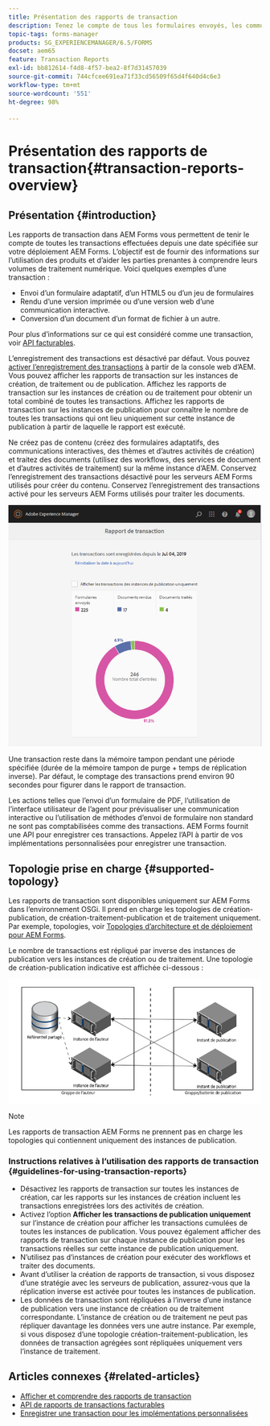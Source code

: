 ```yaml
---
title: Présentation des rapports de transaction
description: Tenez le compte de tous les formulaires envoyés, les communications interactives générées, les documents convertis dans un autre format, etc.
topic-tags: forms-manager
products: SG_EXPERIENCEMANAGER/6.5/FORMS
docset: aem65
feature: Transaction Reports
exl-id: bb812614-f4d8-4f57-bea2-8f7d31457039
source-git-commit: 744cfcee691ea71f33cd56509f65d4f640d4c6e3
workflow-type: tm+mt
source-wordcount: '551'
ht-degree: 98%

---
```


# Présentation des rapports de transaction{#transaction-reports-overview}

## Présentation {#introduction}

Les rapports de transaction dans AEM Forms vous permettent de tenir le compte de toutes les transactions effectuées depuis une date spécifiée sur votre déploiement AEM Forms. L’objectif est de fournir des informations sur l’utilisation des produits et d’aider les parties prenantes à comprendre leurs volumes de traitement numérique. Voici quelques exemples d’une transaction :

* Envoi d’un formulaire adaptatif, d’un HTML5 ou d’un jeu de formulaires
* Rendu d’une version imprimée ou d’une version web d’une communication interactive.
* Conversion d’un document d’un format de fichier à un autre.

Pour plus d’informations sur ce qui est considéré comme une transaction, voir [API facturables](../../forms/using/transaction-reports-billable-apis.md).

L’enregistrement des transactions est désactivé par défaut. Vous pouvez [activer l’enregistrement des transactions](../../forms/using/viewing-and-understanding-transaction-reports.md#setting-up-transaction-reports) à partir de la console web d’AEM. Vous pouvez afficher les rapports de transaction sur les instances de création, de traitement ou de publication. Affichez les rapports de transaction sur les instances de création ou de traitement pour obtenir un total combiné de toutes les transactions. Affichez les rapports de transaction sur les instances de publication pour connaître le nombre de toutes les transactions qui ont lieu uniquement sur cette instance de publication à partir de laquelle le rapport est exécuté.

Ne créez pas de contenu (créez des formulaires adaptatifs, des communications interactives, des thèmes et d’autres activités de création) et traitez des documents (utilisez des workflows, des services de document et d’autres activités de traitement) sur la même instance d’AEM. Conservez l’enregistrement des transactions désactivé pour les serveurs AEM Forms utilisés pour créer du contenu. Conservez l’enregistrement des transactions activé pour les serveurs AEM Forms utilisés pour traiter les documents.

![sample-transaction-report-author-1](assets/sample-transaction-report-author-1.png)

Une transaction reste dans la mémoire tampon pendant une période spécifiée (durée de la mémoire tampon de purge + temps de réplication inverse). Par défaut, le comptage des transactions prend environ 90 secondes pour figurer dans le rapport de transaction.

Les actions telles que l’envoi d’un formulaire de PDF, l’utilisation de l’interface utilisateur de l’agent pour prévisualiser une communication interactive ou l’utilisation de méthodes d’envoi de formulaire non standard ne sont pas comptabilisées comme des transactions. AEM Forms fournit une API pour enregistrer ces transactions. Appelez l’API à partir de vos implémentations personnalisées pour enregistrer une transaction.

## Topologie prise en charge {#supported-topology}

Les rapports de transaction sont disponibles uniquement sur AEM Forms dans l’environnement OSGi. Il prend en charge les topologies de création-publication, de création-traitement-publication et de traitement uniquement. Par exemple, topologies, voir [Topologies d’architecture et de déploiement pour AEM Forms](../../forms/using/transaction-reports-overview.md).

Le nombre de transactions est répliqué par inverse des instances de publication vers les instances de création ou de traitement. Une topologie de création-publication indicative est affichée ci-dessous :

![simple-author-publish-topology](assets/simple-author-publish-topology.png)

>[!NOTE]
>
>Les rapports de transaction AEM Forms ne prennent pas en charge les topologies qui contiennent uniquement des instances de publication.

### Instructions relatives à l’utilisation des rapports de transaction {#guidelines-for-using-transaction-reports}

* Désactivez les rapports de transaction sur toutes les instances de création, car les rapports sur les instances de création incluent les transactions enregistrées lors des activités de création.
* Activez l’option **Afficher les transactions de publication uniquement** sur l’instance de création pour afficher les transactions cumulées de toutes les instances de publication. Vous pouvez également afficher des rapports de transaction sur chaque instance de publication pour les transactions réelles sur cette instance de publication uniquement.
* N’utilisez pas d’instances de création pour exécuter des workflows et traiter des documents.
* Avant d’utiliser la création de rapports de transaction, si vous disposez d’une stratégie avec les serveurs de publication, assurez-vous que la réplication inverse est activée pour toutes les instances de publication.
* Les données de transaction sont répliquées à l’inverse d’une instance de publication vers une instance de création ou de traitement correspondante. L’instance de création ou de traitement ne peut pas répliquer davantage les données vers une autre instance. Par exemple, si vous disposez d’une topologie création-traitement-publication, les données de transaction agrégées sont répliquées uniquement vers l’instance de traitement.

## Articles connexes {#related-articles}

* [Afficher et comprendre des rapports de transaction](../../forms/using/viewing-and-understanding-transaction-reports.md)
* [API de rapports de transactions facturables](../../forms/using/transaction-reports-billable-apis.md)
* [Enregistrer une transaction pour les implémentations personnalisées](/help/forms/using/record-transaction-custom-implementation.md)
